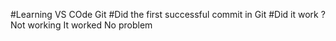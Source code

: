 #Learning VS COde Git
#Did the first successful commit in Git
#Did it work ?
Not working
It worked
No problem

